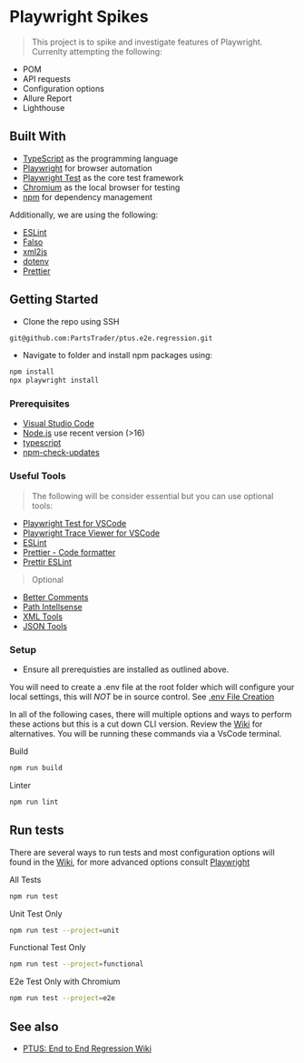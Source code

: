# Playwright Spikes

> This project is to spike and investigate features of Playwright. Currenlty attempting the following:

- POM
- API requests
- Configuration options
- Allure Report
- Lighthouse

## Built With

- [TypeScript](https://www.typescriptlang.org/) as the programming language
- [Playwright](https://playwright.dev/) for browser automation
- [Playwright Test](https://playwright.dev/docs/api/class-test) as the core test framework
- [Chromium](https://www.chromium.org/chromium-projects/) as the local browser for testing
- [npm](https://www.npmjs.com/) for dependency management

Additionally, we are using the following:

- [ESLint](https://eslint.org/)
- [Falso](https://ngneat.github.io/falso/)
- [xml2js](https://www.npmjs.com/package/xml2js)
- [dotenv](https://www.npmjs.com/package/dotenv)
- [Prettier](https://prettier.io/)

## Getting Started

- Clone the repo using SSH

```sh
git@github.com:PartsTrader/ptus.e2e.regression.git
```

- Navigate to folder and install npm packages using:

```sh
npm install
npx playwright install
```

### Prerequisites

- [Visual Studio Code](https://code.visualstudio.com/)
- [Node.js](https://nodejs.org/en/download/) use recent version (>16)
- [typescript](https://www.npmjs.com/package/typescript)
- [npm-check-updates](https://www.npmjs.com/package/npm-check-updates)

### Useful Tools

> The following will be consider essential but you can use optional tools:

- [Playwright Test for VSCode](https://marketplace.visualstudio.com/items?itemName=ms-playwright.playwright)
- [Playwright Trace Viewer for VSCode](https://marketplace.visualstudio.com/items?itemName=ryanrosello-og.playwright-vscode-trace-viewer)
- [ESLint](https://marketplace.visualstudio.com/items?itemName=dbaeumer.vscode-eslint)
- [Prettier - Code formatter](https://marketplace.visualstudio.com/items?itemName=esbenp.prettier-vscode)
- [Prettir ESLint](https://marketplace.visualstudio.com/items?itemName=rvest.vs-code-prettier-eslint)

> Optional

- [Better Comments](https://marketplace.visualstudio.com/items?itemName=aaron-bond.better-comments)
- [Path Intellsense](https://marketplace.visualstudio.com/items?itemName=christian-kohler.path-intellisense)
- [XML Tools](https://marketplace.visualstudio.com/items?itemName=DotJoshJohnson.xml)
- [JSON Tools](https://marketplace.visualstudio.com/items?itemName=eriklynd.json-tools)

### Setup

- Ensure all prerequisties are installed as outlined above.

You will need to create a .env file at the root folder which will configure your local settings, this will _NOT_ be in source control. See [.env File Creation](docs/wiki/README.md)

In all of the following cases, there will multiple options and ways to perform these actions but this is a cut down CLI version. Review the [Wiki](docs/wiki/README.md) for alternatives. You will be running these commands via a VsCode terminal.

Build

```sh
npm run build
```

Linter

```sh
npm run lint
```

## Run tests

There are several ways to run tests and most configuration options will found in the [Wiki](docs/wiki/README.md), for more advanced options consult [Playwright](https://playwright.dev/)

All Tests

```sh
npm run test
```

Unit Test Only

```sh
npm run test --project=unit
```

Functional Test Only

```sh
npm run test --project=functional
```

E2e Test Only with Chromium

```sh
npm run test --project=e2e
```

## See also

- [PTUS: End to End Regression Wiki](docs/wiki/README.md)
